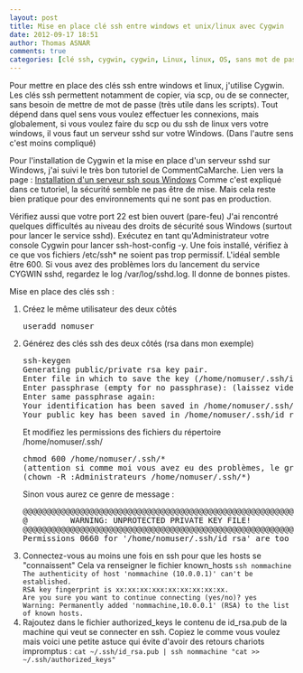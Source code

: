 ```yaml
---
layout: post
title: Mise en place clé ssh entre windows et unix/linux avec Cygwin
date: 2012-09-17 18:51
author: Thomas ASNAR
comments: true
categories: [clé ssh, cygwin, cygwin, Linux, linux, OS, sans mot de passe, scp, serveur sshd, shell, ssh, sshd, sshd, unix, windows]
---
```

Pour mettre en place des clés ssh entre windows et linux, j'utilise Cygwin.
Les clés ssh permettent notamment de copier, via scp, ou de se connecter, sans besoin de mettre de mot de passe (très utile dans les scripts).
Tout dépend dans quel sens vous voulez effectuer les connexions, mais globalement, si vous voulez faire du scp ou du ssh de linux vers votre windows, il vous faut un serveur sshd sur votre Windows. (Dans l'autre sens c'est moins compliqué)

Pour l'installation de Cygwin et la mise en place d'un serveur sshd sur Windows, j'ai suivi le très bon tutoriel de CommentCaMarche.
Lien vers la page : <a href="http://www.commentcamarche.net/faq/2132-reseaux-installation-d-un-serveur-ssh-sous-windows" title="reseaux-installation-d-un-serveur-ssh-sous-windows" target="_blank">Installation d'un serveur ssh sous Windows</a>
Comme c'est expliqué dans ce tutoriel, la sécurité semble ne pas être de mise. Mais cela reste bien pratique pour des environnements qui ne sont pas en production.

Vérifiez aussi que votre port 22 est bien ouvert (pare-feu)
J'ai rencontré quelques difficultés au niveau des droits de sécurité sous Windows (surtout pour lancer le service sshd). 
Exécutez en tant qu'Administrateur votre console Cygwin pour lancer ssh-host-config -y.
Une fois installé, vérifiez à ce que vos fichiers /etc/ssh* ne soient pas trop permissif. L'idéal semble être 600. 
Si vous avez des problèmes lors du lancement du service CYGWIN sshd, regardez le log /var/log/sshd.log. Il donne de bonnes pistes.

Mise en place des clés ssh : 
<ol>
<li>Créez le même utilisateur des deux côtés
<pre lang="bash">
useradd nomuser
</pre>
</li>
<li>Générez des clés ssh des deux côtés (rsa dans mon exemple)
<pre lang="bash">
ssh-keygen
Generating public/private rsa key pair.
Enter file in which to save the key (/home/nomuser/.ssh/id_rsa): (appuyez sur entrée)
Enter passphrase (empty for no passphrase): (laissez vide sinon il faudra taper cette passphrase lors du ssh)
Enter same passphrase again:
Your identification has been saved in /home/nomuser/.ssh/id_rsa
Your public key has been saved in /home/nomuser/.ssh/id_rsa.pub
</pre>
Et modifiez les permissions des fichiers du répertoire /home/nomuser/.ssh/
<pre lang="bash">
chmod 600 /home/nomuser/.ssh/*
(attention si comme moi vous avez eu des problèmes, le groupe ne voulait pas être modifié. Il faut le passer de Aucun à Administrateurs.)
(chown -R :Administrateurs /home/nomuser/.ssh/*)
</pre>
Sinon vous aurez ce genre de message : 
<pre>
@@@@@@@@@@@@@@@@@@@@@@@@@@@@@@@@@@@@@@@@@@@@@@@@@@@@@@@@@@@
@         WARNING: UNPROTECTED PRIVATE KEY FILE!          @
@@@@@@@@@@@@@@@@@@@@@@@@@@@@@@@@@@@@@@@@@@@@@@@@@@@@@@@@@@@
Permissions 0660 for '/home/nomuser/.ssh/id_rsa' are too open.
</pre>
</li>
<li>Connectez-vous au moins une fois en ssh pour que les hosts se "connaissent"
Cela va renseigner le fichier known_hosts
<code>ssh nommachine
The authenticity of host 'nommachine (10.0.0.1)' can't be established.
RSA key fingerprint is xx:xx:xx:xxx:xx:xx:xx:xx:xx.
Are you sure you want to continue connecting (yes/no)? yes
Warning: Permanently added 'nommachine,10.0.0.1' (RSA) to the list of known hosts.</code>
</li>
<li>Rajoutez dans le fichier authorized_keys le contenu de id_rsa.pub de la machine qui veut se connecter en ssh.
Copiez le comme vous voulez mais voici une petite astuce qui évite d'avoir des retours chariots impromptus  :
<code>cat ~/.ssh/id_rsa.pub | ssh nommachine "cat >> ~/.ssh/authorized_keys"</code>
</li>
</ol>


